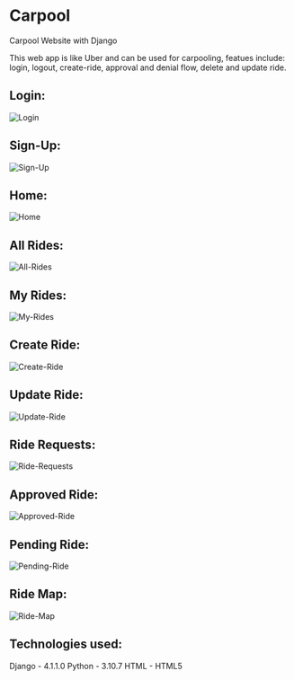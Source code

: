 # Carpool
Carpool Website with Django

This web app is like Uber and can be used for carpooling, featues include: login, logout, create-ride, approval and denial flow, delete and update ride.

## Login:
![Login](images/Login.PNG)

## Sign-Up:
![Sign-Up](images/Sign-Up.PNG)

## Home:
![Home](images/home.png)

## All Rides:
![All-Rides](images/All-Rides.PNG)

## My Rides:
![My-Rides](images/My-Rides.PNG)

## Create Ride:
![Create-Ride](images/Create-Ride.PNG)

## Update Ride:
![Update-Ride](images/Update-Ride.png)

## Ride Requests:
![Ride-Requests](images/Ride-Requests.PNG)

## Approved Ride:
![Approved-Ride](images/Approved-Rides.PNG)

## Pending Ride:
![Pending-Ride](images/Pending-Rides.PNG)

## Ride Map:
![Ride-Map](images/Ride-Map.PNG)

## Technologies used:
Django - 4.1.1.0
Python - 3.10.7
HTML - HTML5
